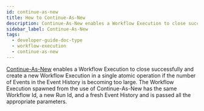 ```yaml
---
id: continue-as-new
title: How to Continue-As-New
description: Continue-As-New enables a Workflow Execution to close successfully and create a new Workflow Execution in a single atomic operation if the number of Events in the Event History is becoming too large.
sidebar_label: Continue-As-New
tags:
  - developer-guide-doc-type
  - workflow-execution
  - continue-as-new
---
```


[Continue-As-New](/concepts/what-is-continue-as-new) enables a Workflow Execution to close successfully and create a new Workflow Execution in a single atomic operation if the number of Events in the Event History is becoming too large.
The Workflow Execution spawned from the use of Continue-As-New has the same Workflow Id, a new Run Id, and a fresh Event History and is passed all the appropriate parameters.
